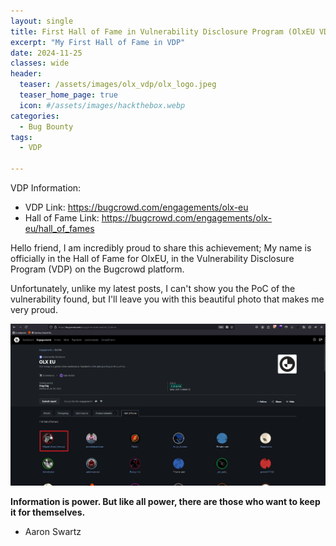 ```yaml
---
layout: single
title: First Hall of Fame in Vulnerability Disclosure Program (OlxEU VDP)
excerpt: "My First Hall of Fame in VDP"
date: 2024-11-25
classes: wide
header:
  teaser: /assets/images/olx_vdp/olx_logo.jpeg
  teaser_home_page: true
  icon: #/assets/images/hackthebox.webp
categories:
  - Bug Bounty
tags:
  - VDP
  
---
```

VDP Information:
- VDP Link: https://bugcrowd.com/engagements/olx-eu
- Hall of Fame Link: https://bugcrowd.com/engagements/olx-eu/hall_of_fames

Hello friend, I am incredibly proud to share this achievement; My name is officially in the Hall of Fame for OlxEU, in the Vulnerability Disclosure Program (VDP) on the Bugcrowd platform.

Unfortunately, unlike my latest posts, I can't show you the PoC of the vulnerability found, but I'll leave you with this beautiful photo that makes me very proud.

![](/assets/images/olx_vdp/hall_of_fame_olx.png)

<strong>Information is power. But like all power, there are those who want to keep it for themselves.</strong>

- Aaron Swartz

